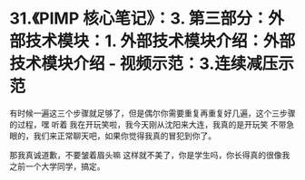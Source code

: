 # 31.《PIMP 核心笔记》：3. 第三部分：外部技术模块：1. 外部技术模块介绍：外部技术模块介绍 - 视频示范：3.连续减压示范

有时候一遍这三个步骤就足够了，但是偶尔你需要重复再重复好几遍，这个三步骤的过程，嘿 听着 我在开玩笑啦，我今天刚从沈阳来大连，我真的是开玩笑 不带急眼的，我们来正常聊天吧，如果你觉得我真的冒犯到你了。

那我真诚道歉，不要皱着眉头嘛 这样就不美了，你是学生吗，你长得真的很像我之前一个大学同学，搞定。